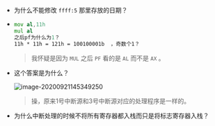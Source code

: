 + 为什么不能修改 `ffff:5` 那里存放的日期？

+ ```asm
  mov al,11h
  mul al
  之后pf为什么为1？
  11h * 11h = 121h = 100100001b  ，奇数个1？
  ```

  > 我怀疑是因为 `MUL` 之后 `PF` 看的是 `AL` 而不是 `AX` 。


+ 这个答案是为什么？

  ![image-20200921145349250](https://cdn.jsdelivr.net/gh/smallzhong/picgo-pic-bed@master/image-20200921145349250.png)

  > 操，原来1号中断源和3号中断源对应的处理程序是一样的。

+ 为什么中断处理的时候不将所有寄存器都入栈而只是将标志寄存器入栈？